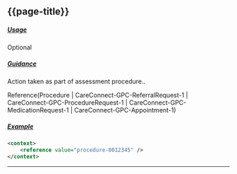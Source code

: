 ## {{page-title}}

<h5><ins>Usage</ins></h5>

<span class="mro-circle optional" title="Optional"></span> Optional


<h5><ins>Guidance</ins></h5>

Action taken as part of assessment procedure..

Reference(Procedure | CareConnect-GPC-ReferralRequest-1 | CareConnect-GPC-ProcedureRequest-1 | CareConnect-GPC-MedicationRequest-1 | CareConnect-GPC-Appointment-1)



<h5><ins>Example</ins></h5>

```xml
<context>
    <reference value="procedure-0012345" />
</context>
```

---